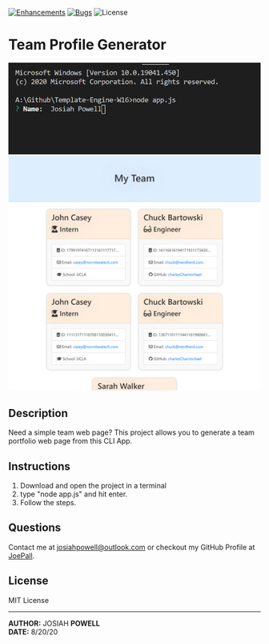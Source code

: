 [![Enhancements](https://img.shields.io/github/issues/JoePall/Team-Profile-Generator/enhancement.svg)](https://github.com/JoePall/Team-Profile-Generator/issues?q=is%3Aopen+is%3Aissue+label%3Aenhancement+sort%3Areactions-%2B1-desc)
[![Bugs](https://img.shields.io/github/issues/JoePall/Team-Profile-Generator/bug.svg)](https://github.com/JoePall/Team-Profile-Generator/issues?utf8=✓&q=is%3Aissue+is%3Aopen+label%3Abug)
![License](https://img.shields.io/badge/License-MIT%20License-green?style=flat-square.svg)

# Team Profile Generator

![Screenshot of using the app](./assets/screenshot-name.png)
![Screenshot of the generated webpage](./assets/screenshot-webpage.png)

## Description

<p>Need a simple team web page? This project allows you to generate a team portfolio web page from this CLI App.</p>

## Instructions
1. Download and open the project in a terminal
2. type "node app.js" and hit enter.
3. Follow the steps.

## Questions

<p>Contact me at <a href="mailto:josiahpowell@outlook.com">josiahpowell@outlook.com</a> or checkout my GitHub Profile at <a href="https://github.com/JoePall">JoePall</a>.</p>

## License

<p>MIT License</p>

---

**AUTHOR:** JOSIAH **POWELL**<br>
**DATE:** 8/20/20